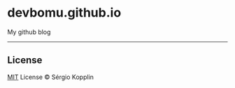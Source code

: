 # devbomu.github.io
My github blog

---
## License

[MIT](https://kopplin.mit-license.org/) License © Sérgio Kopplin
